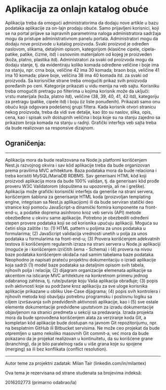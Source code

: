 # Aplikacija za onlajn katalog obuće

Aplikacija treba da omogući administratorima da dodaju nove artikle u bazu podataka aplikacije za on-lajn prodaju obuće. Samo prijavljeni korisnici, koji se na portal prijave sa ispravnih parametrima naloga administratora sadržaja mogu da pristupe administrativnom panelu portala. Administratori mogu da dodaju nove proizvode u katalog proizvoda. Svaki proizvod je određen naslovom, slikama, detaljnim opisom, kategorijom (klasične cipele, cipela-patike, patike, čizme, itd) i osnovnim materijalom od kojeg je proizveden (koža, platno, plastika itd). Administratori za svaki od proizvoda mogu da dodaju stanje, tj. da evidentiraju koliko komada određene veličine i boje ima na stanju, npr. crna boja, veličine 42 ima 30 komada; braon boja, veličine 41 ima 10 komada; plave boje, veličina 38 ima 40 komada itd. za svaki od proizvoda. Sa korisničke strane treba omogućiti prikaz svih proizvoda poređanih po ceni. Kategorije prikazati u vidu menija na veb sajtu. Korisniku treba omogućiti pretragu po filterima u kojima korisnik može da uključi: vrstu materijala (koža, platno itd), veličine (38, 39, 40, 41, 42 itd), kategoriju za pretragu (patike, cipele itd) i boju (iz liste ponuđenih). Prikazati samo onu obuću koja odgovara podešenoj grupi filtera. Kada korisnik otvori stranicu nekog proizvoda, treba da vidi sve detalje, kao što su naslov, slika, opis, cena, kao i spisak svih dostupnih veličina i boja koje su na stanju zajedno sa prikazom broja komada na stanju u radnji. Grafički interfejs veb sajta treba da bude realizovan sa responsive dizajnom.

## Ograničenja:
---
Aplikacija mora da bude realizovana na Node.js platformi korišćenjem Nest.js razvojnog okvira i sav kôd aplikacije treba da bude organizovan prema pravilima MVC arhitekture. Baza podataka mora da bude relaciona i treba koristiti MySQL/MariaDB RDBMS. Sav generisani HTML kôd koji proizvodi aplikacija mora da bude 100% validan, tj. da generisani kôd prođe proveru W3C Validatorom (dopuštena su upozorenja, ali ne i greške). Aplikacija može grafički korisnički interfejs da generiše na strani servera, korišćenjem šablona za generisanje HTML koda (proizvoljan templating engine, integrisan sa Nest.js aplikacijom) ili da bude serviran statički deo stranice koji pomoću JavaScript-a dinamički formira komponente na front-end-u, a podatke doprema asinhrono kroz veb servis (API) metode obezbeđene u okviru same aplikacije.
Potrebno je obezbediti određeni stepen provere podataka koji se od korisnika upućuju aplikaciji. Moguća su četiri sloja zaštite i to: (1) HTML pattern u poljima za unos podataka u formularima; (2) JavaScript validacija vrednosti unetih u polja za unos podataka u formularima na front-end-u; (3) Provera korišćenjem adekvatnih testova ili korišćenjem regularnih izraza na strani servera u Node.js aplikaciji (moguće je i korišćenjem izričitih šema - Schema) i (4) provera na nivou baze podataka korišćenjem okidača nad samim tabelama baze podataka.
Neophodno je napisati prateću projektnu dokumentaciju o izradi aplikacije koja sadrži (1) model baze podataka sa detaljnim opisom svih tabela, njihovih polja i relacija; (2) dijagram organizacije elemenata aplikacije sa akcentom na isticanje MVC arhitekture na konkretnom primeru jednog odabranog zahteva, tj. rute/putanje koju Vaša aplikacija obrađuje; (3) popis svih aktivnosti koje su podržane kroz aplikaciju za sve uloge korisnika aplikacije prikazane u obliku Use-Case dijagrama; (4) popis svih kontrolera i njihovih metoda koji obavljaju potrebnu programsku i poslovnu logiku sa ciljem izvršavanja svih predviđenih aktivnosti aplikacije, kao i (5) sve ostale elemente dokumentacije predviđene uputstvom za izradu dokumentacije objavljenom na stranici predmeta u sekciji sa predavanja.
Izrada projekta mora da bude sprovođena korišćenjem alata za verziranje koda Git, a kompletan kôd aplikacije bude dostupan na javnom Git repozitorijumu, npr. na besplatnim GitHub ili Bitbucket servisima. Ne može ceo projekat da bude otpremljen u samo nekoliko masovnih Git commit-a, već mora da bude pokazano da je projekat realizovan u kontinuitetu, da su korišćene grane (branching), da je bilo paralelnog rada u više grana koje su spojene (merging) sa ili bez konflikata (conflict resolution).

---

Autor teme za projektni zadatak: Milan Tair (linkedin.com/in/milantex)

Ova tema je rezervisana od strane studenata sa brojevima indeksâ:

2016202773 (primarno odabrao/la)